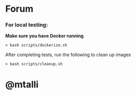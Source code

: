 # Forum

### For local testing:

**Make sure you have Docker running**

```
> bash scripts/dockerize.sh 
```

After completing tests, run the following to clean up images
```
> bash scripts/cleanup.sh 
```

# @mtalli